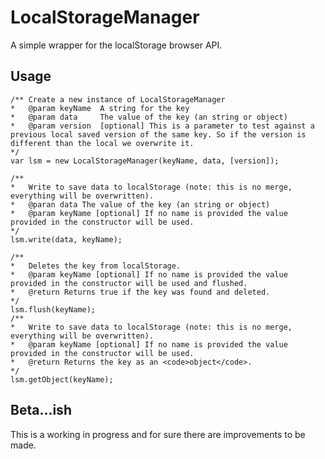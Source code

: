 LocalStorageManager
===

A simple wrapper for the localStorage browser API.

## Usage ##

	/** Create a new instance of LocalStorageManager
	*	@param keyName	A string for the key
	*	@param data		The value of the key (an string or object)
	*	@param version	[optional] This is a parameter to test against a previous local saved version of the same key. So if the version is different than the local we overwrite it.
	*/
	var lsm = new LocalStorageManager(keyName, data, [version]); 
	
	/**
	*	Write to save data to localStorage (note: this is no merge, everything will be overwritten).
	*	@paran data	The value of the key (an string or object)
	*	@param keyName [optional] If no name is provided the value provided in the constructor will be used.
	*/
	lsm.write(data, keyName);
	
	/**
	*	Deletes the key from localStorage.
	*	@param keyName [optional] If no name is provided the value provided in the constructor will be used and flushed.
	*	@return Returns true if the key was found and deleted.
	*/
	lsm.flush(keyName);
	/**
	*	Write to save data to localStorage (note: this is no merge, everything will be overwritten).
	*	@param keyName [optional] If no name is provided the value provided in the constructor will be used.
	*	@return Returns the key as an <code>object</code>.
	*/
	lsm.getObject(keyName);

## Beta…ish ##
 
This is a working in progress and for sure there are improvements to be made.